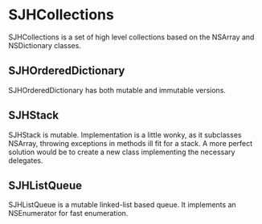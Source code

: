 # SJHCollections

SJHCollections is a set of high level collections based on the NSArray and NSDictionary classes.

## SJHOrderedDictionary

SJHOrderedDictionary has both mutable and immutable versions.

## SJHStack

SJHStack is mutable. Implementation is a little wonky, as it subclasses NSArray, throwing exceptions in methods ill fit for a stack. A more perfect solution would be to create a new class implementing the necessary delegates.

## SJHListQueue

SJHListQueue is a mutable linked-list based queue. It implements an NSEnumerator for fast enumeration.
